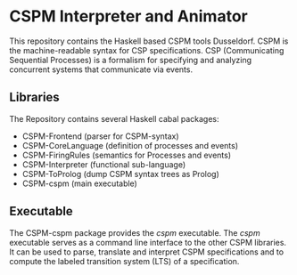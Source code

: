 # CSPM Interpreter and Animator

This repository contains the Haskell based CSPM tools Dusseldorf.
CSPM is the machine-readable syntax for CSP specifications.
CSP (Communicating Sequential Processes) is a formalism for specifying
and analyzing concurrent systems that communicate via events.

## Libraries
The Repository contains several Haskell cabal packages:

* CSPM-Frontend (parser for CSPM-syntax)
* CSPM-CoreLanguage (definition of processes and events)
* CSPM-FiringRules (semantics for Processes and events)
* CSPM-Interpreter (functional sub-language)
* CSPM-ToProlog (dump CSPM syntax trees as Prolog)
* CSPM-cspm (main executable)

## Executable
The CSPM-cspm package provides the _cspm_ executable.
The _cspm_ executable serves as a command line interface to the other CSPM libraries.
It can be used to parse, translate and interpret CSPM specifications and to
compute the labeled transition system (LTS) of a specification.
